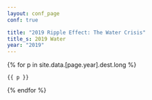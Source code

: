 ```yaml
---
layout: conf_page
conf: true

title: "2019 Ripple Effect: The Water Crisis"
title_s: 2019 Water
year: "2019"
---
```


{% for p in site.data.[page.year].dest.long  %}
 
 	{{ p }}

{% endfor %}

